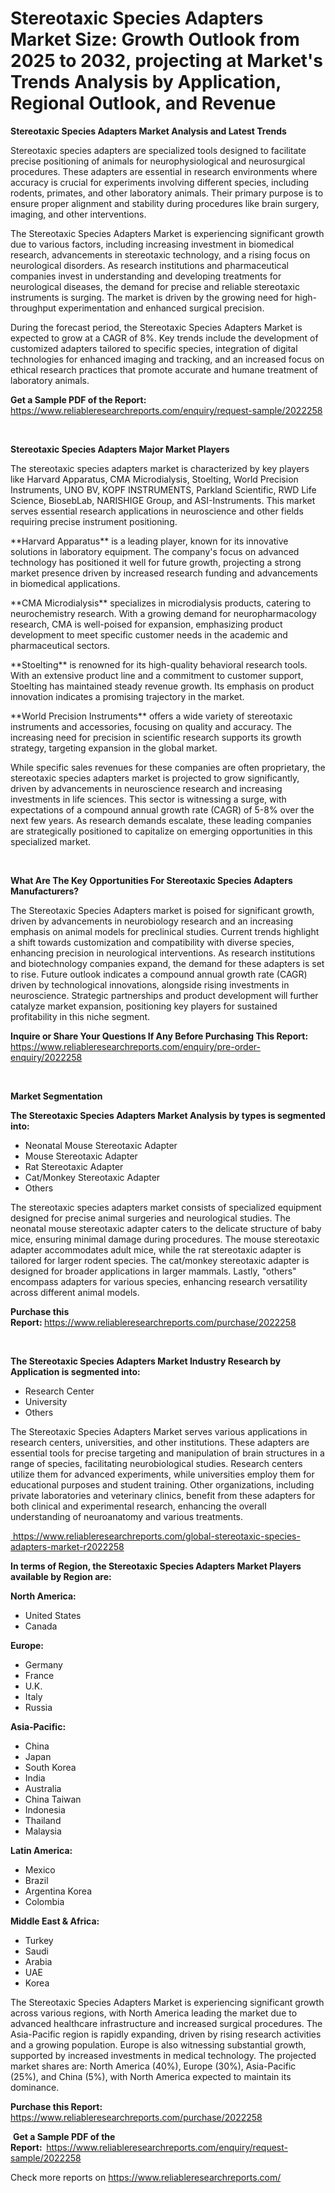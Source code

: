 <p><h1>Stereotaxic Species Adapters Market Size: Growth Outlook from 2025 to 2032, projecting at Market's Trends Analysis by Application, Regional Outlook, and Revenue</h1></p><p><strong>Stereotaxic Species Adapters Market Analysis and Latest Trends</strong></p>
<p><p>Stereotaxic species adapters are specialized tools designed to facilitate precise positioning of animals for neurophysiological and neurosurgical procedures. These adapters are essential in research environments where accuracy is crucial for experiments involving different species, including rodents, primates, and other laboratory animals. Their primary purpose is to ensure proper alignment and stability during procedures like brain surgery, imaging, and other interventions.</p><p>The Stereotaxic Species Adapters Market is experiencing significant growth due to various factors, including increasing investment in biomedical research, advancements in stereotaxic technology, and a rising focus on neurological disorders. As research institutions and pharmaceutical companies invest in understanding and developing treatments for neurological diseases, the demand for precise and reliable stereotaxic instruments is surging. The market is driven by the growing need for high-throughput experimentation and enhanced surgical precision.</p><p>During the forecast period, the Stereotaxic Species Adapters Market is expected to grow at a CAGR of 8%. Key trends include the development of customized adapters tailored to specific species, integration of digital technologies for enhanced imaging and tracking, and an increased focus on ethical research practices that promote accurate and humane treatment of laboratory animals.</p></p>
<p><strong>Get a Sample PDF of the Report:&nbsp;</strong> <a href="https://www.reliableresearchreports.com/enquiry/request-sample/2022258?utm_campaign=3193&utm_medium=2&utm_source=Github&utm_content=ia&utm_term=29032025&utm_id=stereotaxic-species-adapters">https://www.reliableresearchreports.com/enquiry/request-sample/2022258</a></p>
<p>&nbsp;</p>
<p><strong>Stereotaxic Species Adapters Major Market Players</strong></p>
<p><p>The stereotaxic species adapters market is characterized by key players like Harvard Apparatus, CMA Microdialysis, Stoelting, World Precision Instruments, UNO BV, KOPF INSTRUMENTS, Parkland Scientific, RWD Life Science, BiosebLab, NARISHIGE Group, and ASI-Instruments. This market serves essential research applications in neuroscience and other fields requiring precise instrument positioning.</p><p>**Harvard Apparatus** is a leading player, known for its innovative solutions in laboratory equipment. The company's focus on advanced technology has positioned it well for future growth, projecting a strong market presence driven by increased research funding and advancements in biomedical applications.</p><p>**CMA Microdialysis** specializes in microdialysis products, catering to neurochemistry research. With a growing demand for neuropharmacology research, CMA is well-poised for expansion, emphasizing product development to meet specific customer needs in the academic and pharmaceutical sectors.</p><p>**Stoelting** is renowned for its high-quality behavioral research tools. With an extensive product line and a commitment to customer support, Stoelting has maintained steady revenue growth. Its emphasis on product innovation indicates a promising trajectory in the market.</p><p>**World Precision Instruments** offers a wide variety of stereotaxic instruments and accessories, focusing on quality and accuracy. The increasing need for precision in scientific research supports its growth strategy, targeting expansion in the global market.</p><p>While specific sales revenues for these companies are often proprietary, the stereotaxic species adapters market is projected to grow significantly, driven by advancements in neuroscience research and increasing investments in life sciences. This sector is witnessing a surge, with expectations of a compound annual growth rate (CAGR) of 5-8% over the next few years. As research demands escalate, these leading companies are strategically positioned to capitalize on emerging opportunities in this specialized market.</p></p>
<p>&nbsp;</p>
<p><strong>What Are The Key Opportunities For Stereotaxic Species Adapters Manufacturers?</strong></p>
<p><p>The Stereotaxic Species Adapters market is poised for significant growth, driven by advancements in neurobiology research and an increasing emphasis on animal models for preclinical studies. Current trends highlight a shift towards customization and compatibility with diverse species, enhancing precision in neurological interventions. As research institutions and biotechnology companies expand, the demand for these adapters is set to rise. Future outlook indicates a compound annual growth rate (CAGR) driven by technological innovations, alongside rising investments in neuroscience. Strategic partnerships and product development will further catalyze market expansion, positioning key players for sustained profitability in this niche segment.</p></p>
<p><strong>Inquire or Share Your Questions If Any Before Purchasing This Report:</strong> <a href="https://www.reliableresearchreports.com/enquiry/pre-order-enquiry/2022258?utm_campaign=3193&utm_medium=2&utm_source=Github&utm_content=ia&utm_term=29032025&utm_id=stereotaxic-species-adapters">https://www.reliableresearchreports.com/enquiry/pre-order-enquiry/2022258</a></p>
<p>&nbsp;</p>
<p><strong>Market Segmentation</strong></p>
<p><strong>The Stereotaxic Species Adapters Market Analysis by types is segmented into:</strong></p>
<p><ul><li>Neonatal Mouse Stereotaxic Adapter</li><li>Mouse Stereotaxic Adapter</li><li>Rat Stereotaxic Adapter</li><li>Cat/Monkey Stereotaxic Adapter</li><li>Others</li></ul></p>
<p><p>The stereotaxic species adapters market consists of specialized equipment designed for precise animal surgeries and neurological studies. The neonatal mouse stereotaxic adapter caters to the delicate structure of baby mice, ensuring minimal damage during procedures. The mouse stereotaxic adapter accommodates adult mice, while the rat stereotaxic adapter is tailored for larger rodent species. The cat/monkey stereotaxic adapter is designed for broader applications in larger mammals. Lastly, "others" encompass adapters for various species, enhancing research versatility across different animal models.</p></p>
<p><strong>Purchase this Report:&nbsp;</strong><a href="https://www.reliableresearchreports.com/purchase/2022258?utm_campaign=3193&utm_medium=2&utm_source=Github&utm_content=ia&utm_term=29032025&utm_id=stereotaxic-species-adapters">https://www.reliableresearchreports.com/purchase/2022258</a></p>
<p>&nbsp;</p>
<p><strong>The Stereotaxic Species Adapters Market Industry Research by Application is segmented into:</strong></p>
<p><ul><li>Research Center</li><li>University</li><li>Others</li></ul></p>
<p><p>The Stereotaxic Species Adapters Market serves various applications in research centers, universities, and other institutions. These adapters are essential tools for precise targeting and manipulation of brain structures in a range of species, facilitating neurobiological studies. Research centers utilize them for advanced experiments, while universities employ them for educational purposes and student training. Other organizations, including private laboratories and veterinary clinics, benefit from these adapters for both clinical and experimental research, enhancing the overall understanding of neuroanatomy and various treatments.</p></p>
<p><a href="https://www.reliableresearchreports.com/global-stereotaxic-species-adapters-market-r2022258?utm_campaign=3193&utm_medium=2&utm_source=Github&utm_content=ia&utm_term=29032025&utm_id=stereotaxic-species-adapters">&nbsp;https://www.reliableresearchreports.com/global-stereotaxic-species-adapters-market-r2022258</a></p>
<p><strong>In terms of Region, the Stereotaxic Species Adapters Market Players available by Region are:</strong></p>
<p>
    <p> <strong> North America: </strong>
        <ul>
            <li>United States</li>
            <li>Canada</li>
        </ul>
        </p> 
    <p> <strong> Europe: </strong>
        <ul>
            <li>Germany</li>
            <li>France</li>
            <li>U.K.</li>
            <li>Italy</li>
            <li>Russia</li>
        </ul>
        </p> 
    <p> <strong> Asia-Pacific: </strong>
        <ul>
            <li>China</li>
            <li>Japan</li>
            <li>South Korea</li>
            <li>India</li>
            <li>Australia</li>
            <li>China Taiwan</li>
            <li>Indonesia</li>
            <li>Thailand</li>
            <li>Malaysia</li>
        </ul>
        </p> 
    <p> <strong> Latin America: </strong>
        <ul>
            <li>Mexico</li>
            <li>Brazil</li>
            <li>Argentina Korea</li>
            <li>Colombia</li>
        </ul>
        </p> 
    <p> <strong> Middle East & Africa: </strong>
        <ul>
            <li>Turkey</li>
            <li>Saudi</li>
            <li>Arabia</li>
            <li>UAE</li>
            <li>Korea</li>
        </ul>
    </p>
    </p>
<p><p>The Stereotaxic Species Adapters Market is experiencing significant growth across various regions, with North America leading the market due to advanced healthcare infrastructure and increased surgical procedures. The Asia-Pacific region is rapidly expanding, driven by rising research activities and a growing population. Europe is also witnessing substantial growth, supported by increased investments in medical technology. The projected market shares are: North America (40%), Europe (30%), Asia-Pacific (25%), and China (5%), with North America expected to maintain its dominance.</p></p>
<p><strong>Purchase this Report: </strong><a href="https://www.reliableresearchreports.com/purchase/2022258?utm_campaign=3193&utm_medium=2&utm_source=Github&utm_content=ia&utm_term=29032025&utm_id=stereotaxic-species-adapters">https://www.reliableresearchreports.com/purchase/2022258</a></p>
<p>&nbsp;<strong>Get a Sample PDF of the Report:&nbsp;&nbsp;</strong><a href="https://www.reliableresearchreports.com/enquiry/request-sample/2022258?utm_campaign=3193&utm_medium=2&utm_source=Github&utm_content=ia&utm_term=29032025&utm_id=stereotaxic-species-adapters">https://www.reliableresearchreports.com/enquiry/request-sample/2022258</a></p>
<p><strong></strong></p>
<p>Check more reports on <a href="https://www.reliableresearchreports.com/?utm_campaign=3193&utm_medium=2&utm_source=Github&utm_content=ia&utm_term=29032025&utm_id=stereotaxic-species-adapters">https://www.reliableresearchreports.com/</a></p>